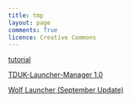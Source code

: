 ```yaml
---
title: tmp
layout: page
comments: True
licence: Creative Commons
---
```


[tutorial](https://www.techdoctoruk.com/custom-launcher-on-amazon-4k-firestick-2nd-gen-cube-september-2020/)

[TDUK-Launcher-Manager 1.0
](https://www.techdoctoruk.com/sdm_downloads/tduk-launcher-manager/)

[Wolf Launcher (September Update)](https://www.techdoctoruk.com/sdm_downloads/wolf-launcher-sept-update/)
